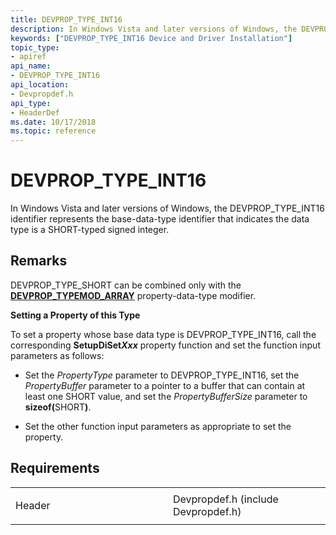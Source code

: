 ```yaml
---
title: DEVPROP_TYPE_INT16
description: In Windows Vista and later versions of Windows, the DEVPROP_TYPE_INT16 identifier represents the base-data-type identifier that indicates the data type is a SHORT-typed signed integer.
keywords: ["DEVPROP_TYPE_INT16 Device and Driver Installation"]
topic_type:
- apiref
api_name:
- DEVPROP_TYPE_INT16
api_location:
- Devpropdef.h
api_type:
- HeaderDef
ms.date: 10/17/2018
ms.topic: reference
---
```


# DEVPROP_TYPE_INT16


In Windows Vista and later versions of Windows, the DEVPROP_TYPE_INT16 identifier represents the base-data-type identifier that indicates the data type is a SHORT-typed signed integer.

## Remarks

DEVPROP_TYPE_SHORT can be combined only with the [**DEVPROP_TYPEMOD_ARRAY**](devprop-typemod-array.md) property-data-type modifier.

**Setting a Property of this Type**

To set a property whose base data type is DEVPROP_TYPE_INT16, call the corresponding **SetupDiSet*Xxx*** property function and set the function input parameters as follows:

- Set the *PropertyType* parameter to DEVPROP_TYPE_INT16, set the *PropertyBuffer* parameter to a pointer to a buffer that can contain at least one SHORT value, and set the *PropertyBufferSize* parameter to <strong>sizeof(</strong>SHORT<strong>)</strong>.

- Set the other function input parameters as appropriate to set the property.

## Requirements

<table>
<colgroup>
<col width="50%" />
<col width="50%" />
</colgroup>
<tbody>
<tr class="odd">
<td align="left"><p>Header</p></td>
<td align="left">Devpropdef.h (include Devpropdef.h)</td>
</tr>
</tbody>
</table>

 

 





